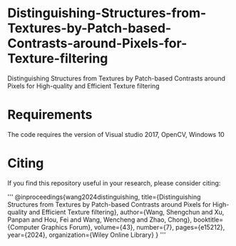 # Distinguishing-Structures-from-Textures-by-Patch-based-Contrasts-around-Pixels-for-Texture-filtering
Distinguishing Structures from Textures by Patch-based Contrasts around Pixels for High-quality and Efficient Texture filtering

# Requirements
The code requires the version of Visual studio 2017, OpenCV, Windows 10

# Citing
If you find this repository useful in your research, please consider citing:

''' 
@inproceedings{wang2024distinguishing,
  title={Distinguishing Structures from Textures by Patch-based Contrasts around Pixels for High-quality and Efficient Texture filtering},
  author={Wang, Shengchun and Xu, Panpan and Hou, Fei and Wang, Wencheng and Zhao, Chong},
  booktitle={Computer Graphics Forum},
  volume={43},
  number={7},
  pages={e15212},
  year={2024},
  organization={Wiley Online Library}
}
'''

